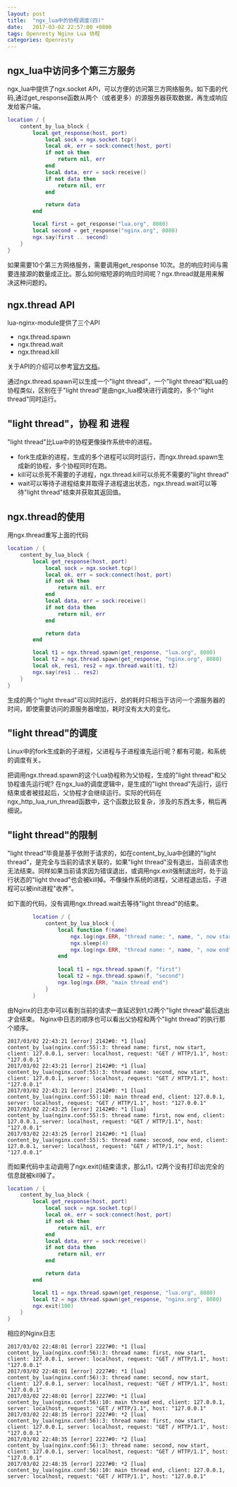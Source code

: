 ```yaml
---
layout: post
title:  "ngx_lua中的协程调度(四)"
date:   2017-03-02 22:57:00 +0800
tags: Openresty Nginx Lua 协程
categories: Openresty
---
```


## ngx_lua中访问多个第三方服务

ngx_lua中提供了ngx.socket API，可以方便的访问第三方网络服务。如下面的代码,通过get_response函数从两个（或者更多）的源服务器获取数据，再生成响应发给客户端。

```lua
location / {
    content_by_lua_block {
        local get_response(host, port)
            local sock = ngx.socket.tcp()
            local ok, err = sock:connect(host, port)
            if not ok then
                return nil, err
            end
            local data, err = sock:receive()
            if not data then
                return nil, err
            end

            return data
        end

        local first = get_response("lua.org", 8080)
        local second = get_response("nginx.org", 8080)
        ngx.say(first .. second)
    }
}
```

如果需要10个第三方网络服务，需要调用get_response 10次。总的响应时间与需要连接源的数量成正比。那么如何缩短源的响应时间呢？ngx.thread就是用来解决这种问题的。

## ngx.thread API

lua-nginx-module提供了三个API
* ngx.thread.spawn
* ngx.thread.wait
* ngx.thread.kill

关于API的介绍可以参考[官方文档](https://github.com/openresty/lua-nginx-module#ngxthreadspawn)。

通过ngx.thread.spawn可以生成一个"light thread"，一个”light thread“和Lua的协程类似，区别在于"light thread"是由ngx_lua模块进行调度的，多个"light thread"同时运行。

## "light thread"，协程 和 进程

"light thread"比Lua中的协程更像操作系统中的进程。
* fork生成新的进程，生成的多个进程可以同时运行，而ngx.thread.spawn生成新的协程，多个协程同时在跑。
* kill可以杀死不需要的子进程，ngx.thread.kill可以杀死不需要的"light thread"
* wait可以等待子进程结束并取得子进程退出状态，ngx.thread.wait可以等待"light thread"结束并获取其返回值。

## ngx.thread的使用
用ngx.thread重写上面的代码
```lua
location / {
    content_by_lua_block {
        local get_response(host, port)
            local sock = ngx.socket.tcp()
            local ok, err = sock:connect(host, port)
            if not ok then
                return nil, err
            end
            local data, err = sock:receive()
            if not data then
                return nil, err
            end

            return data
        end

        local t1 = ngx.thread.spawn(get_response, "lua.org", 8080)
        local t2 = ngx.thread.spawn(get_response, "nginx.org", 8080)
        local ok, res1, res2 = ngx.thread.wait(t1, t2)
        ngx.say(res1 .. res2)
    }
}
```
生成的两个"light thread"可以同时运行，总的耗时只相当于访问一个源服务器的时间，即使需要访问的源服务器增加，耗时没有太大的变化。

## "light thread"的调度

Linux中的fork生成新的子进程，父进程与子进程谁先运行呢？都有可能，和系统的调度有关。

把调用ngx.thread.spawn的这个Lua协程称为父协程，生成的"light thread"和父协程谁先运行呢? 在ngx_lua的调度逻辑中，是生成的"light thread"先运行，运行结束或者被挂起后，父协程才会继续运行。实际的代码在ngx_http_lua_run_thread函数中，这个函数比较复杂，涉及的东西太多，稍后再细说。

## "light thread"的限制

"light thread"毕竟是基于依附于请求的，如在content_by_lua中创建的"light thread"，是完全与当前的请求关联的，如果"light thread"没有退出，当前请求也无法结束。同样如果当前请求因为错误退出，或调用ngx.exit强制退出时，处于运行状态的"light thread"也会被kill掉。不像操作系统的进程，父进程退出后，子进程可以被init进程"收养"。

如下面的代码，没有调用ngx.thread.wait去等待"light thread"的结束。
```lua
        location / {
            content_by_lua_block {
                local function f(name)
                    ngx.log(ngx.ERR, "thread name: ", name, ", now start")
                    ngx.sleep(4)
                    ngx.log(ngx.ERR, "thread name: ", name, ", now end")
                end
                
                local t1 = ngx.thread.spawn(f, "first")
                local t2 = ngx.thread.spawn(f, "second")
                ngx.log(ngx.ERR, "main thread end")
            }
        }

```
由Nginx的日志中可以看到当前的请求一直延迟到t1,t2两个"light thread"最后退出才会结束。
Nginx中日志的顺序也可以看出父协程和两个"light thread"的执行那个顺序。
```shell
2017/03/02 22:43:21 [error] 2142#0: *1 [lua] content_by_lua(nginx.conf:55):3: thread name: first, now start, client: 127.0.0.1, server: localhost, request: "GET / HTTP/1.1", host: "127.0.0.1"
2017/03/02 22:43:21 [error] 2142#0: *1 [lua] content_by_lua(nginx.conf:55):3: thread name: second, now start, client: 127.0.0.1, server: localhost, request: "GET / HTTP/1.1", host: "127.0.0.1"
2017/03/02 22:43:21 [error] 2142#0: *1 [lua] content_by_lua(nginx.conf:55):10: main thread end, client: 127.0.0.1, server: localhost, request: "GET / HTTP/1.1", host: "127.0.0.1"
2017/03/02 22:43:25 [error] 2142#0: *1 [lua] content_by_lua(nginx.conf:55):5: thread name: first, now end, client: 127.0.0.1, server: localhost, request: "GET / HTTP/1.1", host: "127.0.0.1"
2017/03/02 22:43:25 [error] 2142#0: *1 [lua] content_by_lua(nginx.conf:55):5: thread name: second, now end, client: 127.0.0.1, server: localhost, request: "GET / HTTP/1.1", host: "127.0.0.1"
```
而如果代码中主动调用了ngx.exit()结束请求，那么t1，t2两个没有打印出完全的信息就被kill掉了。
```lua
location / {
    content_by_lua_block {
        local get_response(host, port)
            local sock = ngx.socket.tcp()
            local ok, err = sock:connect(host, port)
            if not ok then
                return nil, err
            end
            local data, err = sock:receive()
            if not data then
                return nil, err
            end

            return data
        end

        local t1 = ngx.thread.spawn(get_response, "lua.org", 8080)
        local t2 = ngx.thread.spawn(get_response, "nginx.org", 8080)
        ngx.exit(100)
    }
}
```
相应的Nginx日志
```
2017/03/02 22:48:01 [error] 2227#0: *1 [lua] content_by_lua(nginx.conf:56):3: thread name: first, now start, client: 127.0.0.1, server: localhost, request: "GET / HTTP/1.1", host: "127.0.0.1"
2017/03/02 22:48:01 [error] 2227#0: *1 [lua] content_by_lua(nginx.conf:56):3: thread name: second, now start, client: 127.0.0.1, server: localhost, request: "GET / HTTP/1.1", host: "127.0.0.1"
2017/03/02 22:48:01 [error] 2227#0: *1 [lua] content_by_lua(nginx.conf:56):10: main thread end, client: 127.0.0.1, server: localhost, request: "GET / HTTP/1.1", host: "127.0.0.1"
2017/03/02 22:48:35 [error] 2227#0: *2 [lua] content_by_lua(nginx.conf:56):3: thread name: first, now start, client: 127.0.0.1, server: localhost, request: "GET / HTTP/1.1", host: "127.0.0.1"
2017/03/02 22:48:35 [error] 2227#0: *2 [lua] content_by_lua(nginx.conf:56):3: thread name: second, now start, client: 127.0.0.1, server: localhost, request: "GET / HTTP/1.1", host: "127.0.0.1"
2017/03/02 22:48:35 [error] 2227#0: *2 [lua] content_by_lua(nginx.conf:56):10: main thread end, client: 127.0.0.1, server: localhost, request: "GET / HTTP/1.1", host: "127.0.0.1"
```